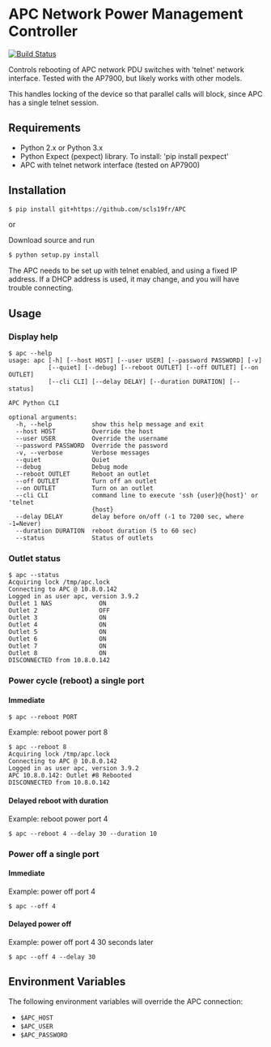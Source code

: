 APC Network Power Management Controller
=======================================

[![Build Status](https://travis-ci.com/scls19fr/APC.svg?branch=master)](https://travis-ci.com/scls19fr/APC)

Controls rebooting of APC network PDU switches with 'telnet' network interface.
Tested with the AP7900, but likely works with other models.

This handles locking of the device so that parallel calls will block, since
APC has a single telnet session.

Requirements
------------

- Python 2.x or Python 3.x
- Python Expect (pexpect) library.  To install: 'pip install pexpect'
- APC with telnet network interface (tested on AP7900)

Installation
------------

```bash
$ pip install git+https://github.com/scls19fr/APC
```

or

Download source and run

```bash
$ python setup.py install
```

The APC needs to be set up with telnet enabled, and using a fixed IP address.
If a DHCP address is used, it may change, and you will have trouble connecting.

Usage
-----

### Display help
```
$ apc --help
usage: apc [-h] [--host HOST] [--user USER] [--password PASSWORD] [-v]
           [--quiet] [--debug] [--reboot OUTLET] [--off OUTLET] [--on OUTLET]
           [--cli CLI] [--delay DELAY] [--duration DURATION] [--status]

APC Python CLI

optional arguments:
  -h, --help           show this help message and exit
  --host HOST          Override the host
  --user USER          Override the username
  --password PASSWORD  Override the password
  -v, --verbose        Verbose messages
  --quiet              Quiet
  --debug              Debug mode
  --reboot OUTLET      Reboot an outlet
  --off OUTLET         Turn off an outlet
  --on OUTLET          Turn on an outlet
  --cli CLI            command line to execute 'ssh {user}@{host}' or 'telnet
                       {host}
  --delay DELAY        delay before on/off (-1 to 7200 sec, where -1=Never)
  --duration DURATION  reboot duration (5 to 60 sec)
  --status             Status of outlets
```

### Outlet status
```
$ apc --status
Acquiring lock /tmp/apc.lock
Connecting to APC @ 10.8.0.142
Logged in as user apc, version 3.9.2
Outlet 1 NAS             ON
Outlet 2                 OFF
Outlet 3                 ON
Outlet 4                 ON
Outlet 5                 ON
Outlet 6                 ON
Outlet 7                 ON
Outlet 8                 ON
DISCONNECTED from 10.8.0.142
```

### Power cycle (reboot) a single port
#### Immediate
```$ apc --reboot PORT```

Example: reboot power port 8
```
$ apc --reboot 8
Acquiring lock /tmp/apc.lock
Connecting to APC @ 10.8.0.142
Logged in as user apc, version 3.9.2
APC 10.8.0.142: Outlet #8 Rebooted
DISCONNECTED from 10.8.0.142
```

#### Delayed reboot with duration
Example: reboot power port 4

```$ apc --reboot 4 --delay 30 --duration 10```

### Power off a single port
#### Immediate
Example: power off port 4

```$ apc --off 4```

#### Delayed power off
Example: power off port 4 30 seconds later

```$ apc --off 4 --delay 30```

Environment Variables
---------------------

The following environment variables will override the APC connection:
- `$APC_HOST`
- `$APC_USER`
- `$APC_PASSWORD`
